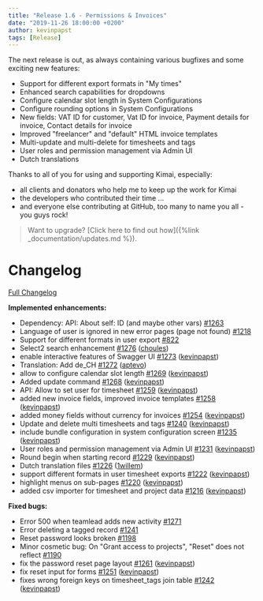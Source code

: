 ```yaml
---
title: "Release 1.6 - Permissions & Invoices"
date: "2019-11-26 18:00:00 +0200"
author: kevinpapst
tags: [Release]
---
```


The next release is out, as always containing various bugfixes and some exciting new features:

- Support for different export formats in "My times"
- Enhanced search capabilities for dropdowns
- Configure calendar slot length in System Configurations
- Configure rounding options in System Configurations
- New fields: VAT ID for customer, Vat ID for invoice, Payment details for invoice, Contact details for invoice
- Improved "freelancer" and "default" HTML invoice templates
- Multi-update and multi-delete for timesheets and tags
- User roles and permission management via Admin UI
- Dutch translations

Thanks to all of you for using and supporting Kimai, especially:
- all clients and donators who help me to keep up the work for Kimai
- the developers who contributed their time ...
- and everyone else contributing at GitHub, too many to name you all - you guys rock!

> Want to upgrade? [Click here to find out how]({%link _documentation/updates.md %}).

# Changelog

[Full Changelog](https://github.com/kevinpapst/kimai2/compare/1.5...1.6)

**Implemented enhancements:**

- Dependency: API: About self: ID \(and maybe other vars\) [\#1263](https://github.com/kevinpapst/kimai2/issues/1263)
- Language of user is ignored in new error pages \(page not found\) [\#1218](https://github.com/kevinpapst/kimai2/issues/1218)
- Support for different formats in user export [\#822](https://github.com/kevinpapst/kimai2/issues/822)
- Select2 search enhancement [\#1276](https://github.com/kevinpapst/kimai2/pull/1276) ([choules](https://github.com/choules))
- enable interactive features of Swagger UI [\#1273](https://github.com/kevinpapst/kimai2/pull/1273) ([kevinpapst](https://github.com/kevinpapst))
- Translation: Add de\_CH [\#1272](https://github.com/kevinpapst/kimai2/pull/1272) ([aptevo](https://github.com/aptevo))
- allow to configure calendar slot length [\#1269](https://github.com/kevinpapst/kimai2/pull/1269) ([kevinpapst](https://github.com/kevinpapst))
- Added update command [\#1268](https://github.com/kevinpapst/kimai2/pull/1268) ([kevinpapst](https://github.com/kevinpapst))
- API: Allow to set user for timesheet [\#1259](https://github.com/kevinpapst/kimai2/pull/1259) ([kevinpapst](https://github.com/kevinpapst))
- added new invoice fields, improved invoice templates [\#1258](https://github.com/kevinpapst/kimai2/pull/1258) ([kevinpapst](https://github.com/kevinpapst))
- added money fields without currency for invoices [\#1254](https://github.com/kevinpapst/kimai2/pull/1254) ([kevinpapst](https://github.com/kevinpapst))
- Update and delete multi timesheets and tags [\#1240](https://github.com/kevinpapst/kimai2/pull/1240) ([kevinpapst](https://github.com/kevinpapst))
- include bundle configuration in system configuration screen [\#1235](https://github.com/kevinpapst/kimai2/pull/1235) ([kevinpapst](https://github.com/kevinpapst))
- User roles and permission management via Admin UI [\#1231](https://github.com/kevinpapst/kimai2/pull/1231) ([kevinpapst](https://github.com/kevinpapst))
- Round begin when starting record [\#1229](https://github.com/kevinpapst/kimai2/pull/1229) ([kevinpapst](https://github.com/kevinpapst))
- Dutch translation files [\#1226](https://github.com/kevinpapst/kimai2/pull/1226) ([1willem](https://github.com/1willem))
- support different formats in user timesheet exports [\#1222](https://github.com/kevinpapst/kimai2/pull/1222) ([kevinpapst](https://github.com/kevinpapst))
- highlight menus on sub-pages [\#1220](https://github.com/kevinpapst/kimai2/pull/1220) ([kevinpapst](https://github.com/kevinpapst))
- added csv importer for timesheet and project data [\#1216](https://github.com/kevinpapst/kimai2/pull/1216) ([kevinpapst](https://github.com/kevinpapst))

**Fixed bugs:**

- Error 500 when teamlead adds new activity [\#1271](https://github.com/kevinpapst/kimai2/issues/1271)
- Error deleting a tagged record [\#1241](https://github.com/kevinpapst/kimai2/issues/1241)
- Reset password looks broken [\#1198](https://github.com/kevinpapst/kimai2/issues/1198)
- Minor cosmetic bug: On "Grant access to projects", "Reset" does not reflect [\#1190](https://github.com/kevinpapst/kimai2/issues/1190)
- fix the password reset page layout [\#1261](https://github.com/kevinpapst/kimai2/pull/1261) ([kevinpapst](https://github.com/kevinpapst))
- fix reset input for forms [\#1251](https://github.com/kevinpapst/kimai2/pull/1251) ([kevinpapst](https://github.com/kevinpapst))
- fixes wrong foreign keys on timesheet\_tags join table [\#1242](https://github.com/kevinpapst/kimai2/pull/1242) ([kevinpapst](https://github.com/kevinpapst))
